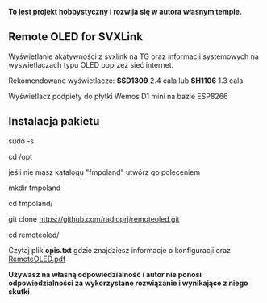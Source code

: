 

**To jest projekt hobbystyczny i rozwija się w autora własnym tempie.**

**Remote OLED for SVXLink**
-----------------------

Wyświetlanie  akatywności z svxlink na TG oraz informacji systemowych
na wyswietlaczach typu OLED poprzez sieć internet.

Rekomendowane wyświetlacze: **SSD1309** 2.4 cala lub **SH1106** 1.3 cala

Wyświetlacz podpiety do płytki Wemos D1 mini na bazie ESP8266

**Instalacja pakietu**
---------------------

sudo -s

cd /opt

jeśli nie masz katalogu "fmpoland" utwórz go poleceniem

mkdir fmpoland

cd fmpoland/

git clone https://github.com/radioprj/remoteoled.git

cd remoteoled/

Czytaj plik **opis.txt** gdzie znajdziesz informacje o konfiguracji oraz
[RemoteOLED.pdf](https://github.com/radioprj/remoteoled/blob/main/RemoteOLED.pdf)


**Używasz na własną odpowiedzialność i autor nie ponosi odpowiedzialności za wykorzystane rozwiązanie i wynikające z niego skutki**




